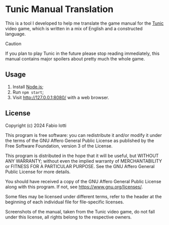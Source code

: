 Tunic Manual Translation
========================

This is a tool I developed to help me translate the game manual for the
[Tunic](https://en.wikipedia.org/wiki/Tunic_(video_game)) video game, which
is written in a mix of English and a constructed language.

> [!CAUTION]
> If you plan to play Tunic in the future please stop reading immediately,
> this manual contains major spoilers about pretty much the whole game.


## Usage

1. Install [Node.js](https://nodejs.org/);
2. Run `npm start`;
3. Visit http://127.0.0.1:8080/ with a web browser.


## License

Copyright (c) 2024 Fabio Iotti

This program is free software: you can redistribute it and/or modify it under
the terms of the GNU Affero General Public License as published by the Free
Software Foundation, version 3 of the License.

This program is distributed in the hope that it will be useful, but WITHOUT ANY
WARRANTY; without even the implied warranty of MERCHANTABILITY or FITNESS FOR A
PARTICULAR PURPOSE. See the GNU Affero General Public License for more details.

You should have received a copy of the GNU Affero General Public License along
with this program. If not, see https://www.gnu.org/licenses/.

Some files may be licensed under different terms, refer to the header at the
beginning of each individual file for file-specific licenses.

Screenshots of the manual, taken from the Tunic video game, do not fall under
this license, all rights belong to the respective owners.
